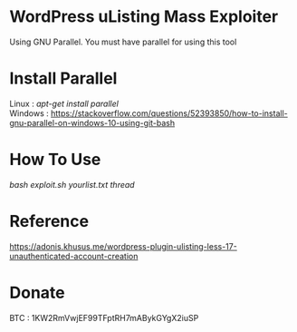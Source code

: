 # WordPress uListing Mass Exploiter
Using GNU Parallel. You must have parallel for using this tool
# Install Parallel
Linux : <i>apt-get install parallel</i><br>
Windows : https://stackoverflow.com/questions/52393850/how-to-install-gnu-parallel-on-windows-10-using-git-bash
# How To Use
<i>bash exploit.sh yourlist.txt thread</i>
# Reference
https://adonis.khusus.me/wordpress-plugin-ulisting-less-17-unauthenticated-account-creation
# Donate
BTC : 1KW2RmVwjEF99TFptRH7mABykGYgX2iuSP
